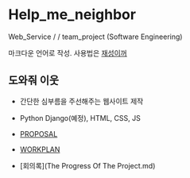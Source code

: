 # Help_me_neighbor
Web_Service / / team_project (Software Engineering)

마크다운 언어로 작성. 사용법은 [재성이꺼](https://github.com/wotjd0715/markdown.git)

## 도와줘 이웃
- 간단한 심부름을 주선해주는 웹사이트 제작  
- Python Django(예정), HTML, CSS, JS  

- [PROPOSAL](https://docs.google.com/document/d/1Xm0Gy-ZyD3RM_gVXhX98bUhG_XX4kPB2CoYMLw2cg5o/edit?usp=sharing)  
- [WORKPLAN](https://docs.google.com/spreadsheets/d/116JBGgYPy-1EQxnBNylSMEaAZSQbI69gt61lSLaQfGo/edit?usp=sharing)  
- [회의록](The Progress Of The Project.md)

